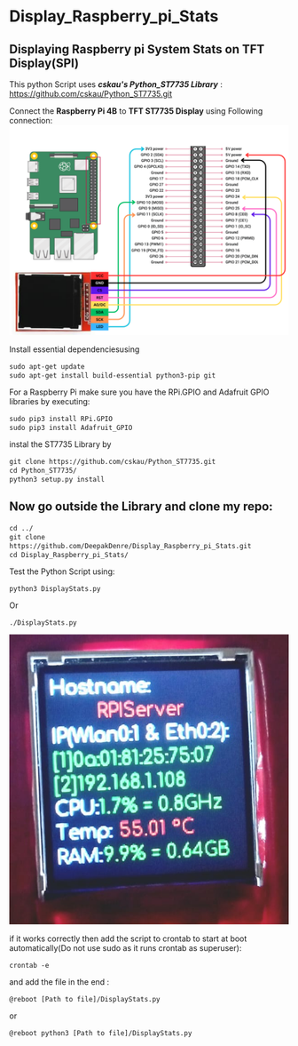 # Display_Raspberry_pi_Stats
## Displaying Raspberry pi System Stats on TFT Display(SPI)
This python Script uses _**cskau's Python_ST7735 Library**_ :
https://github.com/cskau/Python_ST7735.git

Connect the **Raspberry Pi 4B** to **TFT ST7735 Display** using Following connection:
![Connection Of raspberry Pi 4B with TFT ST7735 Display.](Raspberry_RFT_Connection_diagram.png)

Install essential dependenciesusing
```
sudo apt-get update
sudo apt-get install build-essential python3-pip git
```

For a Raspberry Pi make sure you have the RPi.GPIO and Adafruit GPIO libraries by executing:
```
sudo pip3 install RPi.GPIO
sudo pip3 install Adafruit_GPIO
```

instal the ST7735 Library by 
```
git clone https://github.com/cskau/Python_ST7735.git
cd Python_ST7735/
python3 setup.py install
```
## Now go outside the Library and clone my repo:
```
cd ../
git clone https://github.com/DeepakDenre/Display_Raspberry_pi_Stats.git
cd Display_Raspberry_pi_Stats/
```

Test the Python Script using:
```
python3 DisplayStats.py
```
Or
```
./DisplayStats.py
```
![Display Raspberry pi 4B stats on ST7735 TFT Display](DisplayExample.jpeg)


if it works correctly then add the script to crontab to start at boot automatically(Do not use sudo as it runs crontab as superuser):
```
crontab -e
```
and add the file in the end :
```
@reboot [Path to file]/DisplayStats.py
```
or 
```
@reboot python3 [Path to file]/DisplayStats.py
```

